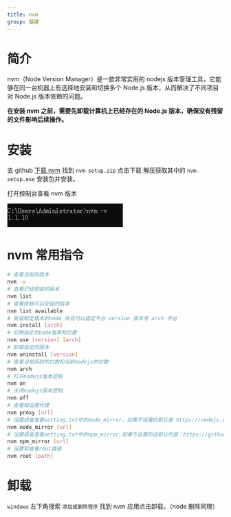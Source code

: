 ```yaml
---
title: nvm
group: 基建
---
```


# 简介

nvm（Node Version Manager）是一款非常实用的 nodejs 版本管理工具，它能够在同一台机器上有选择地安装和切换多个 Node.js 版本，从而解决了不同项目对 Node.js 版本依赖的问题。

**在安装 nvm 之前，需要先卸载计算机上已经存在的 Node.js 版本，确保没有残留的文件影响后续操作。**

# 安装

去 github [下载 nvm](https://github.com/coreybutler/nvm-windows/releases) 找到 `nvm-setup.zip` 点击下载
解压获取其中的 `nvm-setup.exe` 安装包并安装。

打开控制台查看 nvm 版本

![Alt text](./image/nvm-version.png)

# nvm 常用指令

```bash
# 查看当前的版本
nvm -v
# 查看已经安装的版本
nvm list
# 查看网络可以安装的版本
nvm list available
# 安装制定版本的node 并且可以指定平台 version 版本号 arch 平台
nvm install [arch]
# 切换指定的node版本和位数
nvm use [version] [arch]
# 卸载指定的版本
nvm uninstall [version]
# 查看当前系统的位数和当前nodejs的位数
nvm arch
# 打开nodejs版本控制
nvm on
# 关闭nodejs版本控制
nvm off
# 查看和设置代理
nvm proxy [url]
# 设置或者查看setting.txt中的node_mirror，如果不设置的默认是 https://nodejs.org/dist/
nvm node_mirror [url]
# 设置或者查看setting.txt中的npm_mirror,如果不设置的话默认的是：https://github.com/npm/npm/archive/
nvm npm_mirror [url]
# 设置和查看root路径
nvm root [path]
```

# 卸载

`windows` 左下角搜索 `添加或删除程序` 找到 nvm 应用点击卸载。（node 删除同理）
